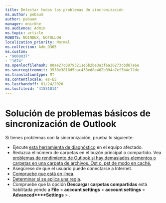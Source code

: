 ```yaml
---
title: Detectar todos los problemas de sincronización
ms.author: pebaum
author: pebaum
manager: mnirkhe
ms.audience: Admin
ms.topic: article
ROBOTS: NOINDEX, NOFOLLOW
localization_priority: Normal
ms.collection: Adm_O365
ms.custom:
- "9000037"
- "1674"
ms.openlocfilehash: 80ae27c88793211e5b2be3a3f6a26273cbd87a6e
ms.sourcegitcommit: 3530e3818d5bac438ed8e402b394a7ef3b4c72de
ms.translationtype: MT
ms.contentlocale: es-ES
ms.lasthandoff: 01/24/2020
ms.locfileid: "41551014"
---
```

# <a name="basic-outlook-sync-troubleshooting"></a>Solución de problemas básicos de sincronización de Outlook

Si tienes problemas con la sincronización, prueba lo siguiente:

- Ejecute [esta herramienta de diagnóstico](https://aka.ms/sara-outlooksendreceive) en el equipo afectado.
- Reduzca el número de carpetas en el buzón principal o compartido. Vea [problemas de rendimiento de Outlook si hay demasiados elementos o carpetas en una carpeta de archivos. Ost o. pst de modo en caché.](https://support.microsoft.com/help/2768656/outlook-performance-issues-when-there-are-too-many-items-or-folders-in)
- Asegúrese de que el usuario puede conectarse a Internet. 
- [Compruebe que está en línea](https://support.office.com/article/2460e4a8-16c7-47fc-b204-b1549275aac9).
- [Determinar si se aplica una regla](https://support.office.com/article/C24F5DEA-9465-4DF4-AD17-A50704D66C59).
- Compruebe que la opción **Descargar carpetas compartidas** está habilitada yendo a **File** > **account settings** > **account settings** > **Advanced****Settings** > .